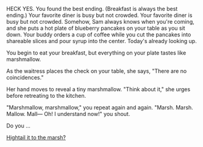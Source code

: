 HECK YES. You found the best ending. (Breakfast is always the best ending.) 
Your favorite diner is busy but not crowded. Your favorite diner is busy but not crowded. Somehow, Sam always knows when
you're coming, and she puts a hot plate of blueberry pancakes on your table as you sit
down. Your buddy orders a cup of coffee while you cut the pancakes into
shareable slices and pour syrup into the center. Today's already looking up.

You begin to eat your breakfast, but everything on your plate tastes like marshmallow.

As the waitress places the check on your table, she says, "There are no coincidences." 

Her hand moves to reveal a tiny marshmallow. "Think about it," she urges before retreating to the kitchen.

"Marshmallow, marshmallow," you repeat again and again. "Marsh. Marsh. Mallow. Mall— Oh! I understand now!" you shout.

Do you ...

[Hightail it to the marsh?](go-to-marsh.md)
